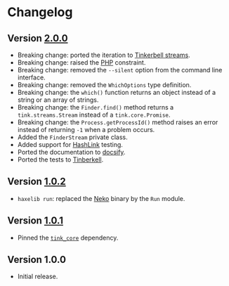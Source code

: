 # Changelog

## Version [2.0.0](https://git.belin.io/cedx/which.hx/compare/v1.0.2...v2.0.0)
- Breaking change: ported the iteration to [Tinkerbell streams](https://github.com/haxetink/tink_streams).
- Breaking change: raised the [PHP](https://www.php.net) constraint.
- Breaking change: removed the `--silent` option from the command line interface.
- Breaking change: removed the `WhichOptions` type definition.
- Breaking change: the `which()` function returns an object instead of a string or an array of strings. 
- Breaking change: the `Finder.find()` method returns a `tink.streams.Stream` instead of a `tink.core.Promise`.
- Breaking change: the `Process.getProcessId()` method raises an error instead of returning `-1` when a problem occurs.
- Added the `FinderStream` private class.
- Added support for [HashLink](https://hashlink.haxe.org) testing.
- Ported the documentation to [docsify](https://docsify.js.org).
- Ported the tests to [Tinberkell](https://haxetink.github.io/tink_unittest).

## Version [1.0.2](https://git.belin.io/cedx/which.hx/compare/v1.0.1...v1.0.2)
- `haxelib run`: replaced the [Neko](https://nekovm.org) binary by the `Run` module.

## Version [1.0.1](https://git.belin.io/cedx/which.hx/compare/v1.0.0...v1.0.1)
- Pinned the [`tink_core`](https://lib.haxe.org/p/tink_core) dependency.

## Version 1.0.0
- Initial release.
